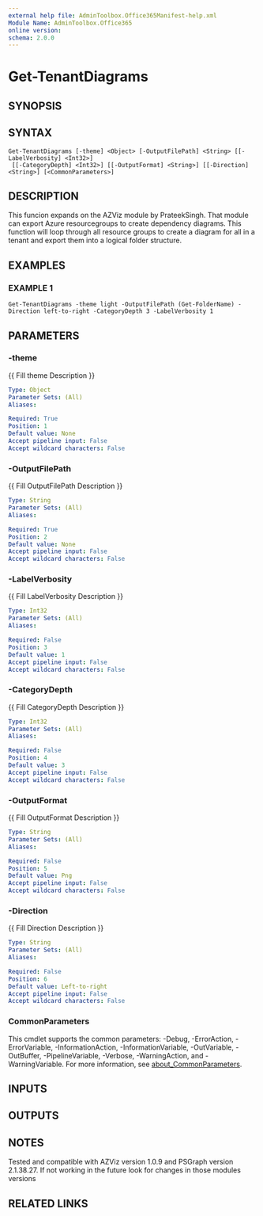 ```yaml
---
external help file: AdminToolbox.Office365Manifest-help.xml
Module Name: AdminToolbox.Office365
online version:
schema: 2.0.0
---
```


# Get-TenantDiagrams

## SYNOPSIS

## SYNTAX

```
Get-TenantDiagrams [-theme] <Object> [-OutputFilePath] <String> [[-LabelVerbosity] <Int32>]
 [[-CategoryDepth] <Int32>] [[-OutputFormat] <String>] [[-Direction] <String>] [<CommonParameters>]
```

## DESCRIPTION
This funcion expands on the AZViz module by PrateekSingh.
That module can export Azure resourcegroups to create dependency diagrams.
This function will loop through all resource groups to create a diagram for all in a tenant and export them into a logical folder structure.

## EXAMPLES

### EXAMPLE 1
```
Get-TenantDiagrams -theme light -OutputFilePath (Get-FolderName) -Direction left-to-right -CategoryDepth 3 -LabelVerbosity 1
```

## PARAMETERS

### -theme
{{ Fill theme Description }}

```yaml
Type: Object
Parameter Sets: (All)
Aliases:

Required: True
Position: 1
Default value: None
Accept pipeline input: False
Accept wildcard characters: False
```

### -OutputFilePath
{{ Fill OutputFilePath Description }}

```yaml
Type: String
Parameter Sets: (All)
Aliases:

Required: True
Position: 2
Default value: None
Accept pipeline input: False
Accept wildcard characters: False
```

### -LabelVerbosity
{{ Fill LabelVerbosity Description }}

```yaml
Type: Int32
Parameter Sets: (All)
Aliases:

Required: False
Position: 3
Default value: 1
Accept pipeline input: False
Accept wildcard characters: False
```

### -CategoryDepth
{{ Fill CategoryDepth Description }}

```yaml
Type: Int32
Parameter Sets: (All)
Aliases:

Required: False
Position: 4
Default value: 3
Accept pipeline input: False
Accept wildcard characters: False
```

### -OutputFormat
{{ Fill OutputFormat Description }}

```yaml
Type: String
Parameter Sets: (All)
Aliases:

Required: False
Position: 5
Default value: Png
Accept pipeline input: False
Accept wildcard characters: False
```

### -Direction
{{ Fill Direction Description }}

```yaml
Type: String
Parameter Sets: (All)
Aliases:

Required: False
Position: 6
Default value: Left-to-right
Accept pipeline input: False
Accept wildcard characters: False
```

### CommonParameters
This cmdlet supports the common parameters: -Debug, -ErrorAction, -ErrorVariable, -InformationAction, -InformationVariable, -OutVariable, -OutBuffer, -PipelineVariable, -Verbose, -WarningAction, and -WarningVariable. For more information, see [about_CommonParameters](http://go.microsoft.com/fwlink/?LinkID=113216).

## INPUTS

## OUTPUTS

## NOTES
Tested and compatible with AZViz version 1.0.9 and PSGraph version 2.1.38.27.
If not working in the future look for changes in those modules versions

## RELATED LINKS
